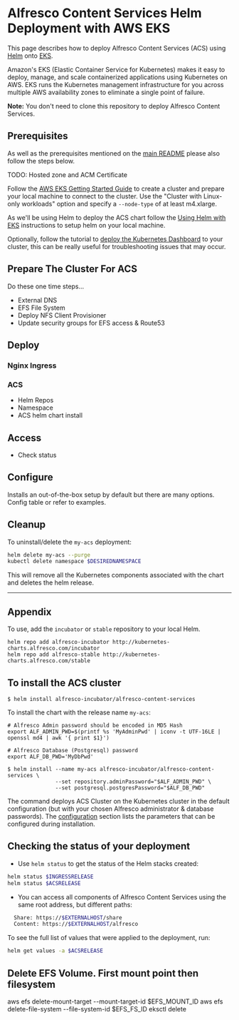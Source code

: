# Alfresco Content Services Helm Deployment with AWS EKS

This page describes how to deploy Alfresco Content Services (ACS) using [Helm](https://helm.sh) onto [EKS](https://aws.amazon.com/eks).

Amazon's EKS (Elastic Container Service for Kubernetes) makes it easy to deploy, manage, and scale containerized applications using Kubernetes on AWS. EKS runs the Kubernetes management infrastructure for you across multiple AWS availability zones to eliminate a single point of failure.

**Note:** You don't need to clone this repository to deploy Alfresco Content Services.

## Prerequisites

As well as the prerequisites mentioned on the [main README](/README.md#prerequisites) please also follow the steps below.

TODO: Hosted zone and ACM Certificate

Follow the [AWS EKS Getting Started Guide](https://docs.aws.amazon.com/eks/latest/userguide/getting-started-eksctl.html) to create a cluster and prepare your local machine to connect to the cluster. Use the "Cluster with Linux-only workloads" option and specify a `--node-type` of at least m4.xlarge.

As we'll be using Helm to deploy the ACS chart follow the [Using Helm with EKS](https://docs.aws.amazon.com/eks/latest/userguide/helm.html) instructions to setup helm on your local machine.

Optionally, follow the tutorial to [deploy the Kubernetes Dashboard](https://docs.aws.amazon.com/eks/latest/userguide/dashboard-tutorial.html) to your cluster, this can be really useful for troubleshooting issues that may occur.

## Prepare The Cluster For ACS

Do these one time steps...

* External DNS
* EFS File System
* Deploy NFS Client Provisioner
* Update security groups for EFS access & Route53

## Deploy

### Nginx Ingress

### ACS 

* Helm Repos
* Namespace
* ACS helm chart install

## Access

* Check status


## Configure

Installs an out-of-the-box setup by default but there are many options.
Config table or refer to examples.

## Cleanup

To uninstall/delete the `my-acs` deployment:

```bash
helm delete my-acs --purge
kubectl delete namespace $DESIREDNAMESPACE
```

This will remove all the Kubernetes components associated with the chart and deletes the helm release.


----

## Appendix

To use, add the `incubator` or `stable` repository to your local Helm.
```console
helm repo add alfresco-incubator http://kubernetes-charts.alfresco.com/incubator
helm repo add alfresco-stable http://kubernetes-charts.alfresco.com/stable
```

## To install the ACS cluster

```
$ helm install alfresco-incubator/alfresco-content-services
```

To install the chart with the release name `my-acs`:

```console
# Alfresco Admin password should be encoded in MD5 Hash
export ALF_ADMIN_PWD=$(printf %s 'MyAdminPwd' | iconv -t UTF-16LE | openssl md4 | awk '{ print $1}')

# Alfresco Database (Postgresql) password
export ALF_DB_PWD='MyDbPwd'

$ helm install --name my-acs alfresco-incubator/alfresco-content-services \
               --set repository.adminPassword="$ALF_ADMIN_PWD" \
               --set postgresql.postgresPassword="$ALF_DB_PWD"
```

The command deploys ACS Cluster on the Kubernetes cluster in the default configuration (but with your chosen Alfresco administrator & database passwords). The [configuration](#configuration) section lists the parameters that can be configured during installation.


## Checking the status of your deployment

* Use `helm status` to get the status of the Helm stacks created:
```bash
helm status $INGRESSRELEASE
helm status $ACSRELEASE
```

* You can access all components of Alfresco Content Services using the same root address, but different paths:
```bash
  Share: https://$EXTERNALHOST/share
  Content: https://$EXTERNALHOST/alfresco
```

To see the full list of values that were applied to the deployment, run:
```bash
helm get values -a $ACSRELEASE
```

## Delete EFS Volume.  First mount point then filesystem
aws efs delete-mount-target --mount-target-id $EFS_MOUNT_ID
aws efs delete-file-system --file-system-id $EFS_FS_ID
eksctl delete